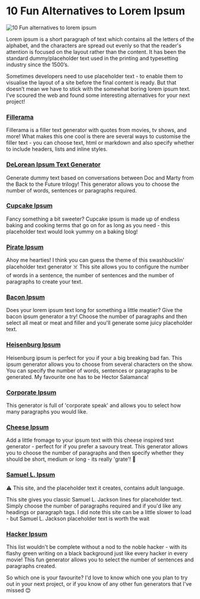 # 10 Fun Alternatives to Lorem Ipsum

![10 Fun alternatives to lorem ipsum](https://user-images.githubusercontent.com/92253071/217052449-29375826-6362-450e-a055-6ac7d59e2289.png)


Lorem ipsum is a short paragraph of text which contains all the letters of the alphabet, and the characters are spread out evenly so that the reader's attention is focused on the layout rather than the content. It has been the standard dummy/placeholder text used in the printing and typesetting industry since the 1500’s.

Sometimes developers need to use placeholder text - to enable them to visualise the layout of a site before the final content is ready. But that doesn’t mean we have to stick with the somewhat boring lorem ipsum text. I’ve scoured the web and found some interesting alternatives for your next project!

### [Fillerama](http://fillerama.io/)

Fillerama is a filler text generator with quotes from movies, tv shows, and more! What makes this one cool is there are several ways to customise the filler text - you can choose text, html or markdown and also specify whether to include headers, lists and inline styles. 

### [DeLorean Ipsum Text Generator](https://satoristudio.net/delorean-ipsum/)

Generate dummy text based on conversations between Doc and Marty from the Back to the Future trilogy! This generator allows you to choose the number of words, sentences or paragraphs required. 

### [Cupcake Ipsum](https://wpmudev.com/blog/daily-tip-replace-lorem-ipsum-with-cupcake-ipsum/)

Fancy something a bit sweeter? Cupcake ipsum is made up of endless baking and cooking terms that go on for as long as you need - this placeholder text would look yummy on a baking blog!

### [Pirate Ipsum](https://pirateipsum.me/)

Ahoy me hearties! I think you can guess the theme of this swashbucklin' placeholder text generator ☠️ This site allows you to configure the number of words in a sentence, the number of sentences and the number of paragraphs to create your text.

### [Bacon Ipsum](https://baconipsum.com/)

Does your lorem ipsum text long for something a little meatier? Give the bacon ipsum generator a try! Choose the number of paragraphs and then select all meat or meat and filler and you'll generate some juicy placeholder text.

### [Heisenburg Ipsum](https://heisenbergipsum.com/)

Heisenburg ipsum is perfect for you if your a big breaking bad fan. This ipsum generator allows you to choose from several characters on the show. You can specify the number of words, sentences or paragraphs to be generated. My favourite one has to be Hector Salamanca!

### [Corporate Ipsum](https://www.cipsum.com/)

This generator is full of 'corporate speak' and allows you to select how many paragraphs you would like.

### [Cheese Ipsum](http://www.cheeseipsum.co.uk/)

Add a little fromage to your ipsum text with this cheese inspired text generator - perfect for if you prefer a savoury treat. This generator allows you to choose the number of paragraphs and then specify whether they should be short, medium or long - its really 'grate'! 🧀

### [Samuel L. Ipsum](https://slipsum.com/)

⚠️ This site, and the placeholder text it creates, contains adult language.

This site gives you classic Samuel L. Jackson lines for placeholder text. Simply choose the number of paragraphs required and if you'd like any headings or paragraph tags. I did note this site can be a little slower to load - but Samuel L. Jackson placeholder text is worth the wait

### [Hacker Ipsum](http://hackeripsum.com/)

This list wouldn't be complete without a nod to the noble hacker - with its flashy green writing on a black background just like every hacker in every movie! This fun generator allows you to select the number of sentences and paragraphs created.

So which one is your favourite? I'd love to know which one you plan to try out in your next project, or if you know of any other fun generators that I've missed 😊
